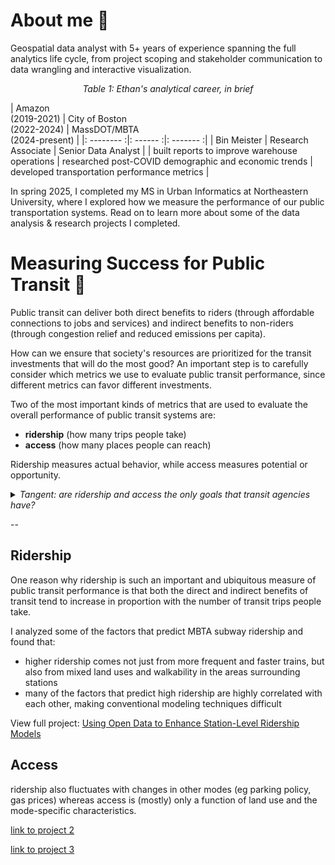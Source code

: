 # About me :wave:
Geospatial data analyst with 5+ years of experience spanning the full analytics 
life cycle, from project scoping and stakeholder communication to data 
wrangling and interactive visualization. 

*<p align="center">Table 1: Ethan's analytical career, in brief</p>*

| Amazon <br>(2019-2021) | City of Boston <br>(2022-2024) | MassDOT/MBTA <br>(2024-present) |
|: -------- :|: ------ :|: ------- :|
| Bin Meister | Research Associate | Senior Data Analyst |
| built reports to improve warehouse operations | researched post-COVID demographic and economic trends | developed transportation performance metrics | 

In spring 2025, I completed my MS in Urban Informatics at Northeastern University,
where I explored how we measure the performance of our public transportation 
systems. Read on to learn more about some of the data analysis & research 
projects I completed. 

# Measuring Success for Public Transit :trolleybus:
Public transit can deliver both direct benefits to riders (through affordable 
connections to jobs and services) and indirect benefits to non-riders (through 
congestion relief and reduced emissions per capita). 

How can we ensure that society's resources are prioritized for the transit investments 
that will do the most good? An important step is to carefully consider which metrics 
we use to evaluate public transit performance, since different metrics can favor 
different investments. 

Two of the most important kinds of metrics that are used to evaluate the overall
performance of public transit systems are:
-  **ridership** (how many trips people take)
-  **access** (how many places people can reach)

Ridership measures actual behavior, while access measures potential or opportunity.

<details>

<summary><i>Tangent: are ridership and access the only goals that transit agencies have?</summary>

<br>Most transit agencies don't seek to narrowly maximize ridership or access at an
aggregate level. In fact, a large portion of transit service is explicitly
designed not to maximize total ridership or access, but instead to provide a
basic level of service to a wide swath of communities, a dynamic which Jarrett
Walker calls the "<a href="https://humantransit.org/2018/02/basics-the-ridership-coverage-tradeoff.html">ridership-coverage tradeoff</a>".
Different agencies apply different value judgments about how to distribute 
service.

Although ridership and access are not the only goals that transit agencies have,
both metrics remain in widespread use, especially for evaluating large-scale 
service changes.</i>

</details>

--

## Ridership
One reason why ridership is such an important and ubiquitous measure of public 
transit performance is that both the direct and indirect benefits of transit 
tend to increase in proportion with the number of transit trips people take.

I analyzed some of the factors that predict MBTA subway ridership and found that:
* higher ridership comes not just from more frequent and faster trains, but also from mixed land uses and walkability in the areas surrounding stations
* many of the factors that predict high ridership are highly correlated with each other, making conventional modeling techniques difficult

View full project: [Using Open Data to Enhance Station-Level Ridership Models](https://mciethan.github.io/project1.html)

## Access

 ridership also fluctuates with changes in other modes (eg parking policy, gas prices)
whereas access is (mostly) only a function of land use and the mode-specific characteristics. 




[link to project 2](https://mciethan.github.io/project2.html)

[link to project 3](https://mciethan.github.io/project3.html)